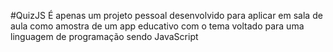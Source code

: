 #QuizJS
É apenas um projeto pessoal desenvolvido para aplicar em sala de aula como amostra de um app educativo com o tema voltado para uma linguagem de programação sendo JavaScript

